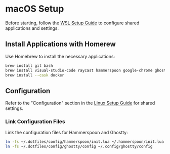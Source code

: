 # macOS Setup

Before starting, follow the [WSL Setup Guide](../linux/README.md) to configure shared applications and settings.

## Install Applications with Homerew

Use Homebrew to install the necessary applications:

```sh
brew install git bash
brew install visual-studio-code raycast hammerspoon google-chrome ghostty
brew install --cask docker
```

## Configuration

Refer to the "Configuration" section in the [Linux Setup Guide](../linux/README.md) for shared settings.

### Link Configuration Files

Link the configuration files for Hammerspoon and Ghostty:

```sh
ln -fs ~/.dotfiles/config/hammerspoon/init.lua ~/.hammerspoon/init.lua
ln -fs ~/.dotfiles/config/ghostty/config ~/.config/ghostty/config
```
